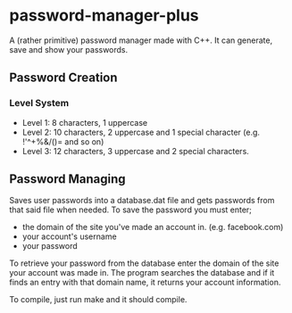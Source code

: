 # password-manager-plus
A (rather primitive) password manager made with C++. It can generate, save and show your passwords.

## Password Creation
### Level System
- Level 1:  8 characters, 1 uppercase
- Level 2:  10 characters, 2 uppercase and 1 special character (e.g. !'^+%&/()= and so on)
- Level 3:  12 characters, 3 uppercase and 2 special characters.

## Password Managing
Saves user passwords into a database.dat file and gets passwords from that said file when needed.
To save the password you must enter;
  - the domain of the site you've made an account in. (e.g. facebook.com)
  - your account's username
  - your password

To retrieve your password from the database enter the domain of the site your account was made in.
The program searches the database and if it finds an entry with that domain name, it returns your account information.

To compile, just run make and it should compile.
